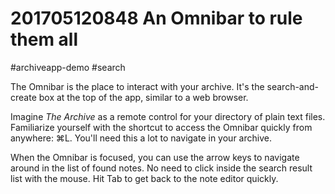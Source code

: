 # 201705120848 An Omnibar to rule them all
#archiveapp-demo #search

The Omnibar is the place to interact with your archive. It's the search-and-create box at the top of the app, similar to a web browser.

Imagine *The Archive* as a remote control for your directory of plain text files. Familiarize yourself with the shortcut to access the Omnibar quickly from anywhere: ⌘L. You'll need this a lot to navigate in your archive.

When the Omnibar is focused, you can use the arrow keys to navigate around in the list of found notes. No need to click inside the search result list with the mouse. Hit Tab to get back to the note editor quickly.
